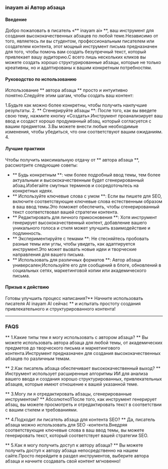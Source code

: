 ### inayam ai Автор абзаца

#### Введение
Добро пожаловать в писатель «** inayam ai» **, ваш инструмент для создания высококачественных абзацев по любой теме.Независимо от того, являетесь ли вы студентом, профессиональным писателем или создателем контента, этот мощный инструмент письма предназначен для того, чтобы помочь вам создать безупречный текст, который привлекает вашу аудиторию.С всего лишь нескольких кликов вы можете создать хорошо структурированные абзацы, которые не только креативны, но и адаптированы к вашим конкретным потребностям.

#### Руководство по использованию
Использование ** автора абзаца ** просто и интуитивно понятно.Следуйте этим шагам, чтобы создать ваш контент:

1.Будьте как можно более конкретны, чтобы получить наилучшие результаты.
2. ** Сгенерируйте абзацы **: После того, как вы введете свою тему, нажмите кнопку «Создать».Инструмент проанализирует ваш ввод и создаст хорошо продуманный абзац, который согласуется с вашим предметом.
3.Вы можете внести любые необходимые изменения, чтобы убедиться, что они соответствуют вашим ожиданиям.
4.

#### Лучшие практики
Чтобы получить максимальную отдачу от ** автора абзаца **, рассмотрите следующие советы:

- ** Будь конкретным **: чем более подробный ввод темы, тем более актуальным и высококачественным будет сгенерированный абзац.Избегайте смутных терминов и сосредоточьтесь на конкретных идеях.
- ** Используйте ключевые слова с умом **: Если вы пишете для SEO, включите соответствующие ключевые слова естественным образом в ваш ввод темы.Это поможет обеспечить, чтобы сгенерированный текст соответствовал вашей стратегии контента.
- ** Редактировать для личного прикосновения **: Хотя инструмент генерирует высококачественный контент, добавление вашего уникального голоса и стиля может улучшить взаимодействие и подлинность.
- ** Экспериментируйте с темами **: Не стесняйтесь пробовать разные темы или углы, чтобы увидеть, как адаптируется инструмент.Это может вызвать новые идеи и творческие направления для вашего письма.
- ** Использовать для различных форматов **: Автор абзаца универсален;Используйте его для сообщений в блоге, обновлений в социальных сетях, маркетинговой копии или академического письма.

#### Призыв к действию
Готовы улучшить процесс написания?** Начните использовать писателя AI inayam AI сейчас ** и испытать простоту создания привлекательного и структурированного контента!

---

### FAQS

** 1.Какие типы тем я могу использовать с автором абзаца? **
Вы можете использовать автора абзаца для любой темы, от академических предметов до творческого письма и маркетингового контента.Инструмент предназначен для создания высококачественных абзацев по различным темам.

** 2.Как писатель абзаца обеспечивает высококачественный выход? **
Инструмент использует расширенные алгоритмы ИИ для анализа вашего ввода и создания хорошо структурированных, привлекательных абзацев, которые имеют отношение к вашей указанной теме.

** 3.Могу ли я отредактировать абзацы, сгенерированные инструментом? **
Абсолютно!После того, как инструмент генерирует абзац, вы можете просмотреть и отредактировать текст в соответствии с вашим стилем и требованиями.

** 4.Подходит ли писатель абзаца для контента SEO? **
Да, писатель абзаца можно использовать для SEO -контента.Внедряя соответствующие ключевые слова в ваш ввод темы, вы можете генерировать текст, который соответствует вашей стратегии SEO.

** 5.Как я могу получить доступ к автору абзаца? **
Вы можете получить доступ к автору абзаца непосредственно на нашем сайте.Просто перейдите в раздел инструментов, выберите автора абзаца и начните создавать свой контент мгновенно!